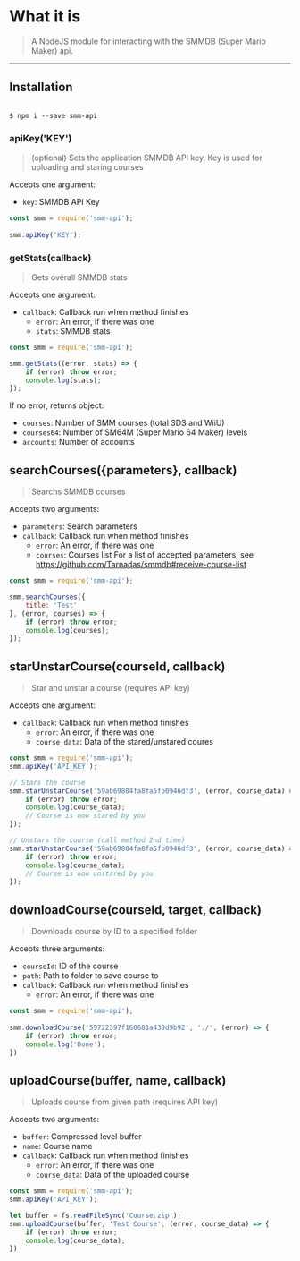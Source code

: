 # What it is
> A NodeJS module for interacting with the SMMDB (Super Mario Maker) api.

---

## Installation
```

$ npm i --save smm-api

```

### apiKey('KEY')
> (optional) Sets the application SMMDB API key. Key is used for uploading and staring courses

Accepts one argument:
* `key`: SMMDB API Key
```javascript
const smm = require('smm-api');
    
smm.apiKey('KEY');
```

### getStats(callback)
> Gets overall SMMDB stats

Accepts one argument:
* `callback`: Callback run when method finishes
    * `error`: An error, if there was one
    * `stats`: SMMDB stats
```javascript
const smm = require('smm-api');

smm.getStats((error, stats) => {
	if (error) throw error;
	console.log(stats);
});
```
If no error, returns object:
* `courses`: Number of SMM courses (total 3DS and WiiU)
* `courses64`: Number of SM64M (Super Mario 64 Maker) levels
* `accounts`: Number of accounts

## searchCourses({parameters}, callback)
> Searchs SMMDB courses

Accepts two arguments:
* `parameters`: Search parameters
* `callback`: Callback run when method finishes
    * `error`: An error, if there was one
    * `courses`: Courses list
For a list of accepted parameters, see https://github.com/Tarnadas/smmdb#receive-course-list
```javascript
const smm = require('smm-api');

smm.searchCourses({
	title: 'Test'
}, (error, courses) => {
	if (error) throw error;
	console.log(courses);
});
```

## starUnstarCourse(courseId, callback)
> Star and unstar a course (requires API key)

Accepts one argument:
* `callback`: Callback run when method finishes
    * `error`: An error, if there was one
    * `course_data`: Data of the stared/unstared coures
```javascript
const smm = require('smm-api');
smm.apiKey('API_KEY');

// Stars the course
smm.starUnstarCourse('59ab69804fa8fa5fb0946df3', (error, course_data) => {
	if (error) throw error;
	console.log(course_data);
    // Course is now stared by you
});

// Unstars the course (call method 2nd time)
smm.starUnstarCourse('59ab69804fa8fa5fb0946df3', (error, course_data) => {
	if (error) throw error;
	console.log(course_data);
    // Course is now unstared by you
});
```

## downloadCourse(courseId, target, callback)
> Downloads course by ID to a specified folder

Accepts three arguments:
* `courseId`: ID of the course
* `path`: Path to folder to save course to
* `callback`: Callback run when method finishes
    * `error`: An error, if there was one
```javascript
const smm = require('smm-api');
    
smm.downloadCourse('59722397f160681a439d9b92', './', (error) => {
	if (error) throw error;
	console.log('Done');
})
```

## uploadCourse(buffer, name, callback)
> Uploads course from given path (requires API key)

Accepts two arguments:
* `buffer`: Compressed level buffer
* `name`: Course name
* `callback`: Callback run when method finishes
    * `error`: An error, if there was one
    * `course_data`: Data of the uploaded course
```javascript
const smm = require('smm-api');
smm.apiKey('API_KEY');

let buffer = fs.readFileSync('Course.zip');
smm.uploadCourse(buffer, 'Test Course', (error, course_data) => {
	if (error) throw error;
	console.log(course_data);
})
```